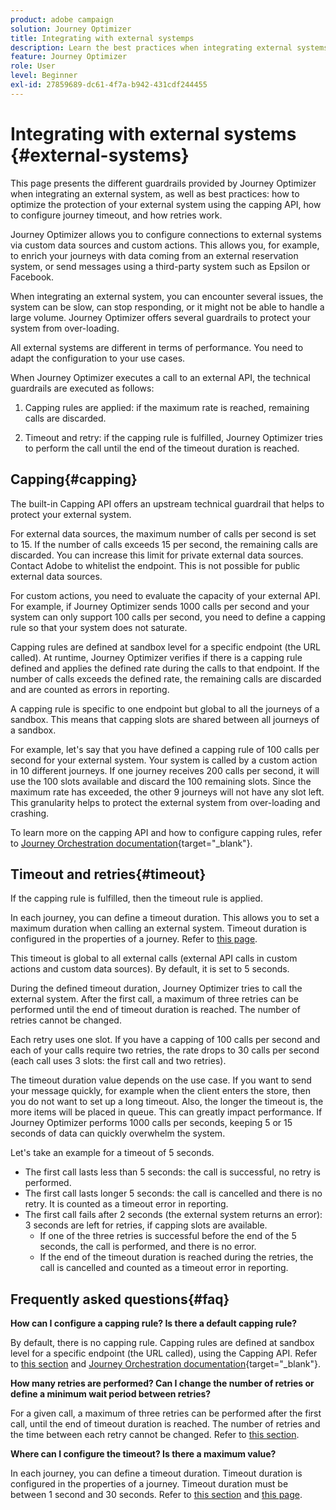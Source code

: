 ```yaml
---
product: adobe campaign
solution: Journey Optimizer
title: Integrating with external systemps
description: Learn the best practices when integrating external systems
feature: Journey Optimizer
role: User
level: Beginner
exl-id: 27859689-dc61-4f7a-b942-431cdf244455
---
```

# Integrating with external systems {#external-systems}

This page presents the different guardrails provided by Journey Optimizer when integrating an external system, as well as best practices: how to optimize the protection of your external system using the capping API, how to configure journey timeout, and how retries work. 

Journey Optimizer allows you to configure connections to external systems via custom data sources and custom actions. This allows you, for example, to enrich your journeys with data coming from an external reservation system, or send messages using a third-party system such as Epsilon or Facebook.

When integrating an external system, you can encounter several issues, the system can be slow, can stop responding, or it might not be able to handle a large volume. Journey Optimizer offers several guardrails to protect your system from over-loading.

All external systems are different in terms of performance. You need to adapt the configuration to your use cases.

When Journey Optimizer executes a call to an external API, the technical guardrails are executed as follows:

1. Capping rules are applied: if the maximum rate is reached, remaining calls are discarded.

2. Timeout and retry: if the capping rule is fulfilled, Journey Optimizer tries to perform the call until the end of the timeout duration is reached. 

## Capping{#capping}

The built-in Capping API offers an upstream technical guardrail that helps to protect your external system. 

For external data sources, the maximum number of calls per second is set to 15. If the number of calls exceeds 15 per second, the remaining calls are discarded. You can increase this limit for private external data sources. Contact Adobe to whitelist the endpoint. This is not possible for public external data sources.

For custom actions, you need to evaluate the capacity of your external API. For example, if Journey Optimizer sends 1000 calls per second and your system can only support 100 calls per second, you need to define a capping rule so that your system does not saturate.

Capping rules are defined at sandbox level for a specific endpoint (the URL called). At runtime, Journey Optimizer verifies if there is a capping rule defined and applies the defined rate during the calls to that endpoint. If the number of calls exceeds the defined rate, the remaining calls are discarded and are counted as errors in reporting.

A capping rule is specific to one endpoint but global to all the journeys of a sandbox. This means that capping slots are shared between all journeys of a sandbox.

For example, let's say that you have defined a capping rule of 100 calls per second for your external system. Your system is called by a custom action in 10 different journeys. If one journey receives 200 calls per second, it will use the 100 slots available and discard the 100 remaining slots. Since the maximum rate has exceeded, the other 9 journeys will not have any slot left. This granularity helps to protect the external system from over-loading and crashing. 

To learn more on the capping API and how to configure capping rules, refer to [Journey Orchestration documentation](https://experienceleague.adobe.com/docs/journeys/using/working-with-apis/capping.html){target="_blank"}. 

## Timeout and retries{#timeout}

If the capping rule is fulfilled, then the timeout rule is applied.

In each journey, you can define a timeout duration. This allows you to set a maximum duration when calling an external system. Timeout duration is configured in the properties of a journey. Refer to [this page](../building-journeys/journey-gs.md#timeout_and_error).

This timeout is global to all external calls (external API calls in custom actions and custom data sources). By default, it is set to 5 seconds. 

During the defined timeout duration, Journey Optimizer tries to call the external system. After the first call, a maximum of three retries can be performed until the end of timeout duration is reached. The number of retries cannot be changed. 

Each retry uses one slot. If you have a capping of 100 calls per second and each of your calls require two retries, the rate drops to 30 calls per second (each call uses 3 slots: the first call and two retries). 

The timeout duration value depends on the use case. If you want to send your message quickly, for example when the client enters the store, then you do not want to set up a long timeout. Also, the longer the timeout is, the more items will be placed in queue. This can greatly impact performance. If Journey Optimizer performs 1000 calls per seconds, keeping 5 or 15 seconds of data can quickly overwhelm the system.

Let's take an example for a timeout of 5 seconds.

* The first call lasts less than 5 seconds: the call is successful, no retry is performed.
* The first call lasts longer 5 seconds: the call is cancelled and there is no retry. It is counted as a timeout error in reporting. 
* The first call fails after 2 seconds (the external system returns an error): 3 seconds are left for retries, if capping slots are available.
    * If one of the three retries is successful before the end of the 5 seconds, the call is performed, and there is no error.
    * If the end of the timeout duration is reached during the retries, the call is cancelled and counted as a timeout error in reporting. 

## Frequently asked questions{#faq}

**How can I configure a capping rule? Is there a default capping rule?**

By default, there is no capping rule. Capping rules are defined at sandbox level for a specific endpoint (the URL called), using the Capping API. Refer to [this section](../configuration/external-systems.md#capping) and [Journey Orchestration documentation](https://experienceleague.adobe.com/docs/journeys/using/working-with-apis/capping.html){target="_blank"}. 

**How many retries are performed? Can I change the number of retries or define a minimum wait period between retries?**

For a given call, a maximum of three retries can be performed after the first call, until the end of timeout duration is reached. The number of retries and the time between each retry cannot be changed. Refer to [this section](../configuration/external-systems.md#timeout). 

**Where can I configure the timeout? Is there a maximum value?**

In each journey, you can define a timeout duration. Timeout duration is configured in the properties of a journey. Timeout duration must be between 1 second and 30 seconds. Refer to [this section](../configuration/external-systems.md#timeout) and [this page](../building-journeys/journey-gs.md#timeout_and_error). 
